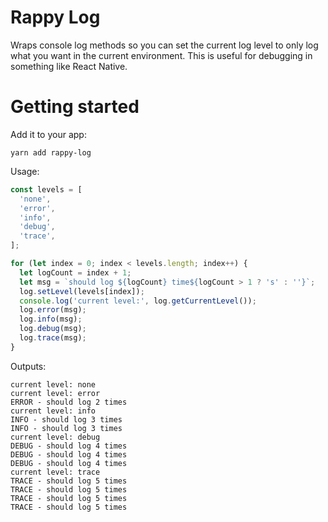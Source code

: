 # Rappy Log

Wraps console log methods so you can set the current log level to only log what you want in the current environment. This is useful for debugging in something like React Native.

# Getting started

Add it to your app:
```
yarn add rappy-log
```

Usage:
```javascript
const levels = [
  'none',
  'error',
  'info',
  'debug',
  'trace',
];

for (let index = 0; index < levels.length; index++) {
  let logCount = index + 1;
  let msg = `should log ${logCount} time${logCount > 1 ? 's' : ''}`;
  log.setLevel(levels[index]);
  console.log('current level:', log.getCurrentLevel());
  log.error(msg);
  log.info(msg);
  log.debug(msg);
  log.trace(msg);
}
```
Outputs:
```
current level: none
current level: error
ERROR - should log 2 times
current level: info
INFO - should log 3 times
INFO - should log 3 times
current level: debug
DEBUG - should log 4 times
DEBUG - should log 4 times
DEBUG - should log 4 times
current level: trace
TRACE - should log 5 times
TRACE - should log 5 times
TRACE - should log 5 times
TRACE - should log 5 times
```
